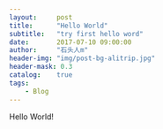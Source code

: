 ```yaml
---
layout:     post
title:      "Hello World"
subtitle:   "try first hello word"
date:       2017-07-10 09:00:00
author:     "石头人m"
header-img: "img/post-bg-alitrip.jpg"
header-mask: 0.3
catalog:    true
tags:
    - Blog
---
```

<p>Hello World!</p>